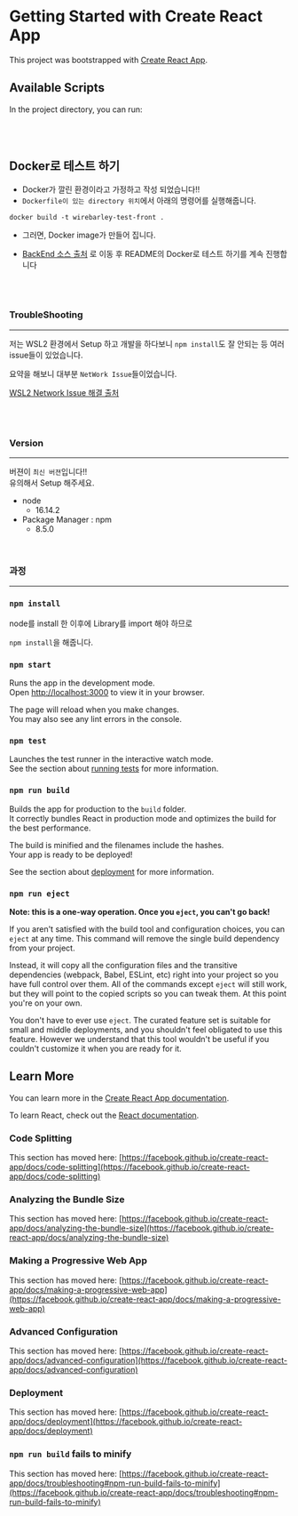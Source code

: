 # Getting Started with Create React App

This project was bootstrapped with [Create React App](https://github.com/facebook/create-react-app).

## Available Scripts

In the project directory, you can run:

<br/><br/>

## Docker로 테스트 하기

* Docker가 깔린 환경이라고 가정하고 작성 되었습니다!!
* `Dockerfile이 있는 directory 위치`에서 아래의 명령어를 실행해줍니다.
```docker
docker build -t wirebarley-test-front .
```

* 그러면, Docker image가 만들어 집니다.

* [BackEnd 소스 출처](https://github.com/goodgood619/wirebarley_coding_test) 로 이동 후 README의 Docker로 테스트 하기를 계속 진행합니다

<br/><br/>

### TroubleShooting

---

저는 WSL2 환경에서 Setup 하고 개발을 하다보니 `npm install`도 잘 안되는 등 여러 issue들이 있었습니다.

요약을 해보니 대부분 `NetWork Issue`들이었습니다.  

[WSL2 Network Issue 해결 출처](https://stackoverflow.com/questions/55649015/could-not-resolve-host-github-com-only-in-windows-bash)


<br/><br/>

### Version

---

버젼이 `최신 버젼`입니다!! <br/>
유의해서 Setup 해주세요.
* node 
    * 16.14.2
* Package Manager : npm
    * 8.5.0

<br/>

### 과정

---

### `npm install`
node를 install 한 이후에 
Library를 import 해야 하므로  

`npm install`을 해줍니다.

### `npm start`

Runs the app in the development mode.\
Open [http://localhost:3000](http://localhost:3000) to view it in your browser.

The page will reload when you make changes.\
You may also see any lint errors in the console.

### `npm test`

Launches the test runner in the interactive watch mode.\
See the section about [running tests](https://facebook.github.io/create-react-app/docs/running-tests) for more information.

### `npm run build`

Builds the app for production to the `build` folder.\
It correctly bundles React in production mode and optimizes the build for the best performance.

The build is minified and the filenames include the hashes.\
Your app is ready to be deployed!

See the section about [deployment](https://facebook.github.io/create-react-app/docs/deployment) for more information.

### `npm run eject`

**Note: this is a one-way operation. Once you `eject`, you can't go back!**

If you aren't satisfied with the build tool and configuration choices, you can `eject` at any time. This command will remove the single build dependency from your project.

Instead, it will copy all the configuration files and the transitive dependencies (webpack, Babel, ESLint, etc) right into your project so you have full control over them. All of the commands except `eject` will still work, but they will point to the copied scripts so you can tweak them. At this point you're on your own.

You don't have to ever use `eject`. The curated feature set is suitable for small and middle deployments, and you shouldn't feel obligated to use this feature. However we understand that this tool wouldn't be useful if you couldn't customize it when you are ready for it.

## Learn More

You can learn more in the [Create React App documentation](https://facebook.github.io/create-react-app/docs/getting-started).

To learn React, check out the [React documentation](https://reactjs.org/).

### Code Splitting

This section has moved here: [https://facebook.github.io/create-react-app/docs/code-splitting](https://facebook.github.io/create-react-app/docs/code-splitting)

### Analyzing the Bundle Size

This section has moved here: [https://facebook.github.io/create-react-app/docs/analyzing-the-bundle-size](https://facebook.github.io/create-react-app/docs/analyzing-the-bundle-size)

### Making a Progressive Web App

This section has moved here: [https://facebook.github.io/create-react-app/docs/making-a-progressive-web-app](https://facebook.github.io/create-react-app/docs/making-a-progressive-web-app)

### Advanced Configuration

This section has moved here: [https://facebook.github.io/create-react-app/docs/advanced-configuration](https://facebook.github.io/create-react-app/docs/advanced-configuration)

### Deployment

This section has moved here: [https://facebook.github.io/create-react-app/docs/deployment](https://facebook.github.io/create-react-app/docs/deployment)

### `npm run build` fails to minify

This section has moved here: [https://facebook.github.io/create-react-app/docs/troubleshooting#npm-run-build-fails-to-minify](https://facebook.github.io/create-react-app/docs/troubleshooting#npm-run-build-fails-to-minify)
